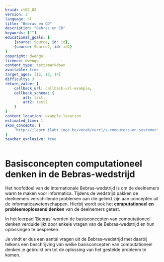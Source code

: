 ```yaml
---
hruid: ct02_02
version: 3
language: nl
title: "Bebras en CD"
description: "Bebras en CD"
keywords: [""]
educational_goals: [
    {source: Source, id: id}, 
    {source: Source2, id: id2}
]
copyright: dwengo
licence: dwengo
content_type: text/markdown
available: true
target_ages: [12, 13, 14]
difficulty: 3
return_value: {
    callback_url: callback-url-example,
    callback_schema: {
        att: test,
        att2: test2
    }
}
content_location: example-location
estimated_time: 1
skos_concepts: [
    'http://ilearn.ilabt.imec.be/vocab/curr1/s-computers-en-systemen'
]
teacher_exclusive: true
---
```

# Basisconcepten computationeel denken in de Bebras-wedstrijd

Het hoofddoel van de internationale Bebras-wedstrijd is om de deelnemers warm te maken voor informatica. Tijdens de wedstrijd pakken de deelnemers verschillende problemen aan die gelinkt zijn aan concepten uit de informaticawetenschappen. Hierbij wordt ook het **computationeel en probleemoplossend denken** van de deelnemers getest.

In het leerpad ['Bebras'](https://www.dwengo.org/learning-path.html?hruid=ct10_bebras&language=nl&te=true&source_page=%2Fcomputational_thinking%2F&source_title=%20Computationeel%20Denken#ct_10_0;nl;3) worden de basisconcepten van computationeel denken verduidelijkt door enkele vragen van de Bebras-wedstrijd en hun oplossingen te bespreken.

Je vindt er dus een aantal vragen uit de Bebras-wedstrijd met daarbij telkens een beschrijving van welke basisconcepten van computationeel denken je gebruikt om tot de oplossing van het gestelde probleem te komen.

